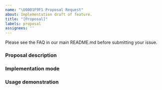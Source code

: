 ```yaml
---
name: "\U0001F9F1 Proposal Request"
about: Implementation draft of feature.
title: "[Proposal]"
labels: proposal
assignees: ''
---
```


Please see the FAQ in our main README.md before submitting your issue.

<!--
In order to accurately distinguish that the needs put forward by users are the needs of most users and reasonable needs, solicit community opinions through the process, and the features adopted by the community will be realized as new functions.

In order to make the proposal process as simple as possible, the process includes three stages: feature request - > proposal - > pull-request, where feature, proposal is issue and pull-request is the specific function implementation.

### Feature-request

In order to help the community correctly understand the requirements of the feature, the feature request issue needs to describe the functional requirements and relevant references or documents in detail. And the feature request issue can contain the basic description of the function, which can be used as a reference for the function implementation in the proposal.

### Proposal

Proposal contains the basic implementation methods of functions, such as interface definition, general usage of functions, etc.

### Pull-request

After the function is realized, a merge request will be initiated to associate the proposal issue with the function issue. After the merger is completed, all questions will be closed and the process will end.

### Decision process

When more than five maintainer members agree to implement the feature, a proposal issue will be created for detailed design. The status of the proposal is divided into: under discussion, finalized and abandoned. After reaching the final status, start specific implementation (PR can also be implemented synchronously during the discussion)

### Final decision maker mechanism

If the maintainer team members have major differences on a requirement, the final decision is made by @Terry Mao.
-->

### Proposal description
<!--
example:
Add event interface for accessing message oriented middleware
-->
### Implementation mode
<!--
```go
example:
type Message interface {
    Key() string
    Value() []byte
    Header() map[string]string
    Ack() error
    Nack() error
}

type Handler func(context.Context, Message) error

type Event interface {
    Send(ctx context.Context, key string, value []byte]) error
    Receive(ctx context.Context, handler Handler) error
    Close() error
}
````
-->
### Usage demonstration
<!-- 
example:
```go
msg := kafka.NewMessage("kratos", []byte("hello world"), map[string]string{
		"user":  "kratos",
		"phone": "123456",
	})
err := sender.Send(context.Background(), msg)
```
-->
